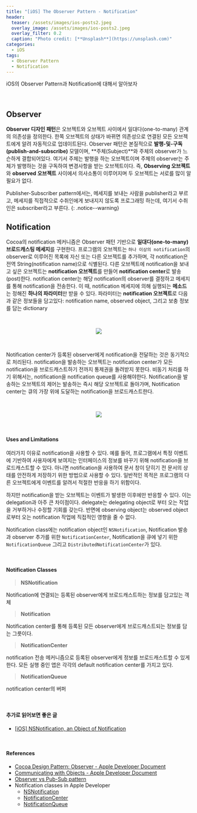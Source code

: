 ```yaml
---
title: "[iOS] The Observer Pattern - Notification"
header:
  teaser: /assets/images/ios-posts2.jpeg
  overlay_image: /assets/images/ios-posts2.jpeg
  overlay_filter: 0.2
  caption: "Photo credit: [**Unsplash**](https://unsplash.com)"
categories:
  - iOS
tags:
  - Observer Pattern
  - Notification
---
```


iOS의 Observer Pattern과 Notification에 대해서 알아보자

<br>

## Observer

**Observer 디자인 패턴**은 오브젝트와 오브젝트 사이에서 일대다(one-to-many) 관계의 의존성을 정의한다. 한쪽 오브젝트의 상태가 바뀌면 의존성으로 연결된 모든 오브젝트에게 알려 자동적으로 업데이트된다. Observer 패턴은 본질적으로 **발행-및-구독(publish-and-subscribe)** 모델이며, **주체(Subject)**와 주체의 observer가 느슨하게 결합되어있다. 여기서 주체는 발행을 하는 오브젝트이며 주체의 observer는 주체가 발행하는 것을 구독하여 변경사항을 받는 오브젝트이다. 즉, **Observing 오브젝트**와 **observed 오브젝트** 사이에서 의사소통이 이루어지며 두 오브젝트는 서로를 많이 알 필요가 없다.

Publisher-Subscriber pattern에서는, 메세지를 보내는 사람을 publisher라고 부르고, 메세지를 직접적으로 수취인에게 보내지지 않도록 프로그래밍 하는데, 여기서 수취인은 subscriber라고 부른다.
{: .notice--warning}

## Notification

Cocoa의 notification 메커니즘은 Observer 패턴 기반으로 **일대다(one-to-many) 브로드캐스팅 메세지**를 구현한다. 프로그램의 오브젝트는 `하나 이상의 notification`의 observer로 이루어진 목록에 자신 또는 다른 오브젝트를 추가하며, 각 notification은 전역 String(notification name)으로 식별된다. 다른 오브젝트에 notification을 보내고 싶은 오브젝트는 **notification 오브젝트**를 만들어 **notification center**로 발송(post)한다. notification center는 해당 notification의 observer를 결정하고 메세지를 통해 notification을 전송한다. 이 때, notification 메세지에 의해 실행되는 **메소드**는 정해진 **하나의 파라미터**만 받을 수 있다. 파라미터는 **notification 오브젝트**로 다음과 같은 정보들을 담고있다: notification name, observed object, 그리고 보충 정보를 담는 dictionary

<br>

<p align="center">
  <img src="https://developer.apple.com/library/archive/documentation/Cocoa/Conceptual/CocoaFundamentals/Art/notificationcenter.gif">
</p>

<br>

Notification center가 등록된 observer에게 notification을 전달하는 것은 동기적으로 처리된다. notification을 발송하는 오브젝트는 notification center가 모든 notification을 브로드캐스트하기 전까지 통제권을 돌려받지 못한다. 비동기 처리를 하기 위해서는, notification을 notification queue를 사용해야한다. Notification을 발송하는 오브젝트의 제어는 발송하는 즉시 해당 오브젝트로 돌아가며, Notification center는 큐의 가장 위에 도달하는 notification을 브로드캐스트한다.

<br>

<p align="center">
  <img src="https://developer.apple.com/library/archive/documentation/Cocoa/Conceptual/CocoaFundamentals/Art/notificationqueue.gif">
</p>

<br>

#### Uses and Limitations

여러가지 이유로 notification을 사용할 수 있다. 예를 들어, 프로그램에서 특정 이벤트에 기반하여 사용자에게 보여지는 인터페이스의 정보를 바꾸기 위해 notification을 브로드캐스트할 수 있다. 아니면 notification을 사용하여 문서 창이 닫히기 전 문서의 상태를 안전하게 저장하기 위한 방법으로 사용할 수 있다. 일반적인 목적은 프로그램의 다른 오브젝트에게 이벤트를 알려서 적절한 반응을 하기 위함이다.

하지만 notification을 받는 오브젝트는 이벤트가 발생한 이후에만 반응할 수 있다. 이는 delegation과 아주 큰 차이점이다. delegate는 delegating object로 부터 오는 작업을 거부하거나 수정할 기회를 갖는다. 반면에 observing object는 observed object로부터 오는 notification 작업에 직접적인 영향을 줄 수 없다.

Notification class에는 notification object인 `NSNotification`, Notification 발송과 observer 추가를 위한 `NotificationCenter`, Notification을 큐에 넣기 위한 `NotificationQueue` 그리고 `DistributedNotificationCenter`가 있다.

<br>

#### Notification Classes

> **NSNotification**

Notification에 연결되는 등록된 observer에게 브로드캐스트하는 정보를 담고있는 객체

> **Notification**

Notification center를 통해 등록된 모든 observer에게 브로드캐스트되는 정보를 담는 그릇이다.

> **NotificationCenter**

notification 전송 메커니즘으로 등록된 observer에게 정보를 브로드캐스트할 수 있게 한다. 
모든 실행 중인 앱은 각각의 default notification center를 가지고 있다.

> **NotificationQueue**

notification center의 버퍼

<br>

#### 추가로 읽어보면 좋은 글

- [[iOS] NSNotification, an Object of Notification](https://corykim0829.github.io/ios/NSNotification/)

<br>

#### References

- [Cocoa Design Pattern: Observer - Apple Developer Document](https://developer.apple.com/library/archive/documentation/Cocoa/Conceptual/CocoaFundamentals/CocoaDesignPatterns/CocoaDesignPatterns.html#//apple_ref/doc/uid/TP40002974-CH6-SW20)
- [Communicating with Objects - Apple Developer Document](https://developer.apple.com/library/archive/documentation/Cocoa/Conceptual/CocoaFundamentals/CommunicatingWithObjects/CommunicateWithObjects.html#//apple_ref/doc/uid/TP40002974-CH7-SW7)
- [Observer vs Pub-Sub pattern](https://hackernoon.com/observer-vs-pub-sub-pattern-50d3b27f838c)
- Notification classes in Apple Developer
  - [NSNotification](https://developer.apple.com/documentation/foundation/nsnotification)
  - [NotificationCenter](https://developer.apple.com/documentation/foundation/notificationcenter)
  - [NotificationQueue](https://developer.apple.com/documentation/foundation/notificationqueue)

